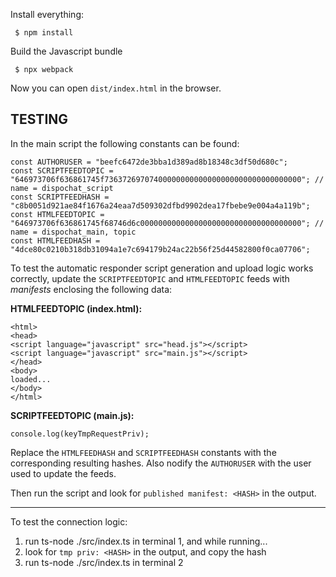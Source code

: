 Install everything:

```
 $ npm install
```

Build the Javascript bundle

```
 $ npx webpack
```

Now you can open `dist/index.html` in the browser.

## TESTING

In the main script the following constants can be found:

```
const AUTHORUSER = "beefc6472de3bba1d389ad8b18348c3df50d680c"; 
const SCRIPTFEEDTOPIC = "646973706f636861745f73637269707400000000000000000000000000000000"; // name = dispochat_script
const SCRIPTFEEDHASH = "c8b0051d921ae84f1676a24eaa7d509302dfbd9902dea17fbebe9e004a4a119b"; 
const HTMLFEEDTOPIC = "646973706f636861745f68746d6c000000000000000000000000000000000000"; // name = dispochat_main, topic 
const HTMLFEEDHASH = "4dce80c0210b318db31094a1e7c694179b24ac22b56f25d44582800f0ca07706";
```

To test the automatic responder script generation and upload logic works correctly, update the `SCRIPTFEEDTOPIC` and `HTMLFEEDTOPIC` feeds with _manifests_ enclosing the following data:

**HTMLFEEDTOPIC (index.html):**

```
<html>
<head>
<script language="javascript" src="head.js"></script>
<script language="javascript" src="main.js"></script>
</head>
<body>
loaded...
</body>
</html>
```

**SCRIPTFEEDTOPIC (main.js):**

```
console.log(keyTmpRequestPriv);
```

Replace the `HTMLFEEDHASH` and `SCRIPTFEEDHASH` constants with the corresponding resulting hashes. Also nodify the `AUTHORUSER` with the user used to update the feeds.

Then run the script and look for `published manifest: <HASH>` in the output.

---

To test the connection logic:

1. run ts-node ./src/index.ts in terminal 1, and while running...
1. look for `tmp priv: <HASH>` in the output, and copy the hash
1. run ts-node ./src/index.ts <HASH> in terminal 2
